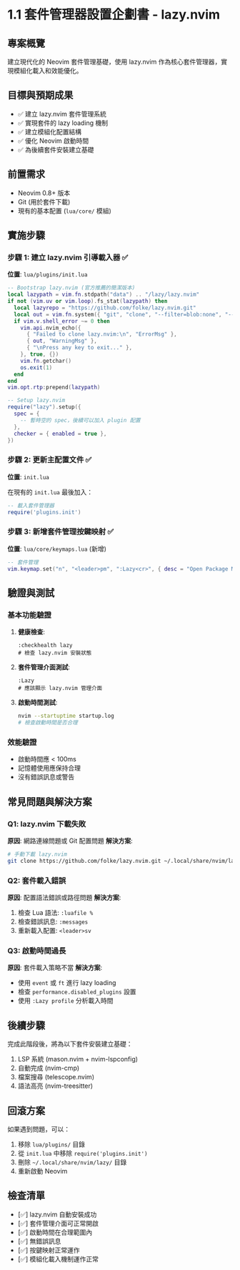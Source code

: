 # 1.1 套件管理器設置企劃書 - lazy.nvim

## 專案概覽
建立現代化的 Neovim 套件管理基礎，使用 lazy.nvim 作為核心套件管理器，實現模組化載入和效能優化。

## 目標與預期成果
- ✅ 建立 lazy.nvim 套件管理系統
- ✅ 實現套件的 lazy loading 機制
- ✅ 建立模組化配置結構
- ✅ 優化 Neovim 啟動時間
- ✅ 為後續套件安裝建立基礎

## 前置需求
- Neovim 0.8+ 版本
- Git (用於套件下載)
- 現有的基本配置 (`lua/core/` 模組)

## 實施步驟

### 步驟 1: 建立 lazy.nvim 引導載入器 ✅
**位置**: `lua/plugins/init.lua`

```lua
-- Bootstrap lazy.nvim (官方推薦的簡潔版本)
local lazypath = vim.fn.stdpath("data") .. "/lazy/lazy.nvim"
if not (vim.uv or vim.loop).fs_stat(lazypath) then
  local lazyrepo = "https://github.com/folke/lazy.nvim.git"
  local out = vim.fn.system({ "git", "clone", "--filter=blob:none", "--branch=stable", lazyrepo, lazypath })
  if vim.v.shell_error ~= 0 then
    vim.api.nvim_echo({
      { "Failed to clone lazy.nvim:\n", "ErrorMsg" },
      { out, "WarningMsg" },
      { "\nPress any key to exit..." },
    }, true, {})
    vim.fn.getchar()
    os.exit(1)
  end
end
vim.opt.rtp:prepend(lazypath)

-- Setup lazy.nvim
require("lazy").setup({
  spec = {
    -- 暫時空的 spec，後續可以加入 plugin 配置
  },
  checker = { enabled = true },
})
```

### 步驟 2: 更新主配置文件 ✅
**位置**: `init.lua`

在現有的 `init.lua` 最後加入：
```lua
-- 載入套件管理器
require('plugins.init')
```

### 步驟 3: 新增套件管理按鍵映射 ✅
**位置**: `lua/core/keymaps.lua` (新增)

```lua
-- 套件管理
vim.keymap.set("n", "<leader>pm", ":Lazy<cr>", { desc = "Open Package Manager" })
```

## 驗證與測試

### 基本功能驗證
1. **健康檢查**:
   ```vim
   :checkhealth lazy
   # 檢查 lazy.nvim 安裝狀態
   ```

2. **套件管理介面測試**:
   ```vim
   :Lazy
   # 應該顯示 lazy.nvim 管理介面
   ```

3. **啟動時間測試**:
   ```bash
   nvim --startuptime startup.log
   # 檢查啟動時間是否合理
   ```

### 效能驗證
- 啟動時間應 < 100ms
- 記憶體使用應保持合理
- 沒有錯誤訊息或警告


## 常見問題與解決方案

### Q1: lazy.nvim 下載失敗
**原因**: 網路連線問題或 Git 配置問題
**解決方案**:
```bash
# 手動下載 lazy.nvim
git clone https://github.com/folke/lazy.nvim.git ~/.local/share/nvim/lazy/lazy.nvim
```

### Q2: 套件載入錯誤
**原因**: 配置語法錯誤或路徑問題
**解決方案**:
1. 檢查 Lua 語法: `:luafile %`
2. 檢查錯誤訊息: `:messages`
3. 重新載入配置: `<leader>sv`

### Q3: 啟動時間過長
**原因**: 套件載入策略不當
**解決方案**:
- 使用 `event` 或 `ft` 進行 lazy loading
- 檢查 `performance.disabled_plugins` 設置
- 使用 `:Lazy profile` 分析載入時間

## 後續步驟
完成此階段後，將為以下套件安裝建立基礎：
1. LSP 系統 (mason.nvim + nvim-lspconfig)
2. 自動完成 (nvim-cmp)
3. 檔案搜尋 (telescope.nvim)
4. 語法高亮 (nvim-treesitter)

## 回滾方案
如果遇到問題，可以：
1. 移除 `lua/plugins/` 目錄
2. 從 `init.lua` 中移除 `require('plugins.init')`
3. 刪除 `~/.local/share/nvim/lazy/` 目錄
4. 重新啟動 Neovim

## 檢查清單
- [✅] lazy.nvim 自動安裝成功
- [✅] 套件管理介面可正常開啟
- [✅] 啟動時間在合理範圍內
- [✅] 無錯誤訊息
- [✅] 按鍵映射正常運作
- [✅] 模組化載入機制運作正常
